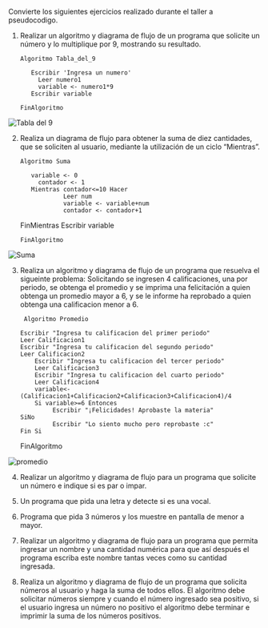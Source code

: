 
Convierte los siguientes ejercicios realizado durante el taller a pseudocodigo.

1. Realizar un algoritmo y diagrama de flujo de un programa que solicite un número y lo multiplique por 9, mostrando su resultado.

       Algoritmo Tabla_del_9
	
          Escribir 'Ingresa un numero'
        	Leer numero1
	        variable <- numero1*9
          Escribir variable

       FinAlgoritmo

![Tabla del 9](https://user-images.githubusercontent.com/101203478/159967531-60fc23f1-914b-4113-8008-c21a9a2d7dae.png)

2. Realiza un diagrama de flujo para obtener la suma de diez cantidades, que se soliciten al usuario, mediante la utilización de un ciclo “Mientras”. 

       Algoritmo Suma
	     
          variable <- 0
	        contador <- 1
          Mientras contador<=10 Hacer
		           Leer num
	        	   variable <- variable+num
		           contador <- contador+1
	  FinMientras
	  Escribir variable
       
       FinAlgoritmo

![Suma](https://user-images.githubusercontent.com/101203478/159971967-7e0dd1f6-9c2a-4ca8-b73b-6a9b4f3ea4a3.png)

3. Realiza un algoritmo y diagrama de flujo de un programa que resuelva el sigueinte problema: Solicitando se ingresen 4 calificaciones, una por periodo, se obtenga el promedio y se imprima una felicitación a quien obtenga un promedio mayor a 6, y se le informe ha reprobado a quien obtenga una calificacion menor a 6.

        Algoritmo Promedio
	   
	   Escribir "Ingresa tu calificacion del primer periodo"
	   Leer Calificacion1
	   Escribir "Ingresa tu calificacion del segundo periodo"
	   Leer Calificacion2
           Escribir "Ingresa tu calificacion del tercer periodo"
           Leer Calificacion3
           Escribir "Ingresa tu calificacion del cuarto periodo"
           Leer Calificacion4
           variable<-(Calificacion1+Calificacion2+Calificacion3+Calificacion4)/4
           Si variable>=6 Entonces
	        	Escribir "¡Felicidades! Aprobaste la materia"
	   SiNo
	        	Escribir "Lo siento mucho pero reprobaste :c"
	   Fin Si
        
	FinAlgoritmo

![promedio](https://user-images.githubusercontent.com/101203478/160151328-44695890-d5c1-42ac-a55d-838096c6307e.png)

4. Realizar un algoritmo y diagrama de flujo para un programa que solicite un número e indique si es par o impar.


5. Un programa que pida una letra y detecte si es una vocal.


6. Programa que pida 3 números y los muestre en pantalla de menor a mayor.


7. Realizar un algoritmo y diagrama de flujo para un programa que permita ingresar un nombre y una cantidad numérica para que así después el programa escriba este nombre tantas veces como su cantidad ingresada.


8. Realiza un algoritmo y diagrama de flujo de un programa que solicita números al usuario y haga la suma de todos ellos. El algoritmo debe solicitar números siempre y cuando el número ingresado sea positivo, si el usuario ingresa un número no positivo el algoritmo debe terminar e imprimir la suma de los números positivos.
